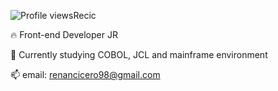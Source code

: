 
<p align="left"> <img src="https://komarev.com/ghpvc/?username=recic&color=yellow" alt="Profile views" />Recic</p>

🔥 Front-end Developer JR 

🌱 Currently studying COBOL, JCL and mainframe environment

📫 email: renancicero98@gmail.com



<br> <br>

<!-- ## ⚙️ &nbsp;GitHub Analytics

<p align="left">
<img width="330em" src="https://github-readme-stats.vercel.app/api?username=caroline-medeiros&show_icons=true&theme=vision-friendly-dark" alt="caroline's stats"/> <br>
<img width="330em" src="https://github-readme-stats.vercel.app/api/top-langs/?username=caroline-medeiros&layout=compact&theme=vision-friendly-dark" alt="caroline's most languages"/>
</p>

<br><br> -->
